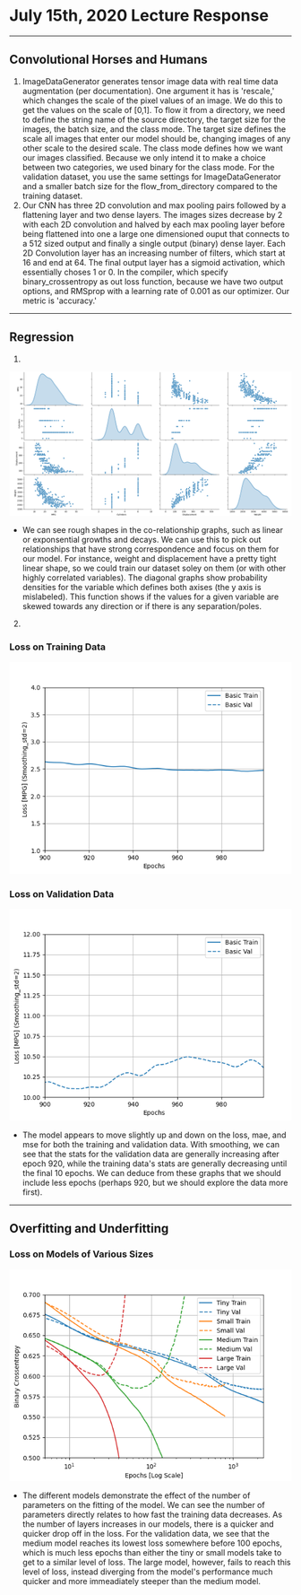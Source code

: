 # July 15th, 2020 Lecture Response
---
## Convolutional Horses and Humans
 1. ImageDataGenerator generates tensor image data with real time data augmentation (per documentation). One argument it has is 'rescale,' which changes the scale of the pixel values of an image. We do this to get the values on the scale of [0,1]. To flow it from a directory, we need to define the string name of the source directory, the target size for the images, the batch size, and the class mode. The target size defines the scale all images that enter our model should be, changing images of any other scale to the desired scale. The class mode defines how we want our images classified. Because we only intend it to make a choice between two categories, we used binary for the class mode. For the validation dataset, you use the same settings for ImageDataGenerator and a smaller batch size for the flow_from_directory compared to the training dataset.
 2. Our CNN has three 2D convolution and max pooling pairs followed by a flattening layer and two dense layers. The images sizes decrease by 2 with each 2D convolution and halved by each max pooling layer before being flattened into one a large one dimensioned ouput that connects to a 512 sized output and finally a single output (binary) dense layer. Each 2D Convolution layer has an increasing number of filters, which start at 16 and end at 64. The final output layer has a sigmoid activation, which essentially choses 1 or 0. In the compiler, which specify binary_crossentropy as out loss function, because we have two output options, and RMSprop with a learning rate of 0.001 as our optimizer. Our metric is 'accuracy.'
 ---
 ## Regression
  1. 
  ![Seaborn Pair Plot](/DATA310_Images/Lecture7152000.png)
  - We can see rough shapes in the co-relationship graphs, such as linear or exponsential growths and decays. We can use this to pick out relationships that have strong correspondence and focus on them for our model. For instance, weight and displacement have a pretty tight linear shape, so we could train our dataset soley on them (or with other highly correlated variables). The diagonal graphs show probability densities for the variable which defines both axises (the y axis is mislabeled). This function shows if the values for a given variable are skewed towards any direction or if there is any separation/poles.
  2.
 ### Loss on Training Data
  ![Train Loss](/DATA310_Images/Lecture7152001.png)
 ### Loss on Validation Data
  ![Val Loss](/DATA310_Images/Lecture7152002.png)
  - The model appears to move slightly up and down on the loss, mae, and mse for both the training and validation data. With smoothing, we can see that the stats for the validation data are generally increasing after epoch 920, while the training data's stats are generally decreasing until the final 10 epochs. We can deduce from these graphs that we should include less epochs (perhaps 920, but we should explore the data more first).
 ---
 ## Overfitting and Underfitting
 ### Loss on Models of Various Sizes
 ![Various Models](/DATA310_Images/Lecture7152003.png)
 - The different models demonstrate the effect of the number of parameters on the fitting of the model. We can see the number of parameters directly relates to how fast the training data decreases. As the number of layers increases in our models, there is a quicker and quicker drop off in the loss. For the validation data, we see that the medium model reaches its lowest loss somewhere before 100 epochs, which is much less epochs than either the tiny or small models take to get to a similar level of loss. The large model, however, fails to reach this level of loss, instead diverging from the model's performance much quicker and more immeadiately steeper than the medium model.
